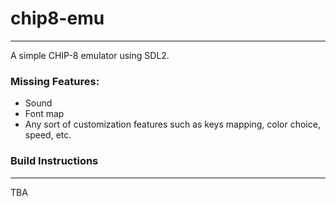 # chip8-emu
- - -
A simple CHIP-8 emulator using SDL2.

### Missing Features:
* Sound
* Font map
* Any sort of customization features such as keys mapping, color choice, speed, etc.

### Build Instructions
- - -
TBA